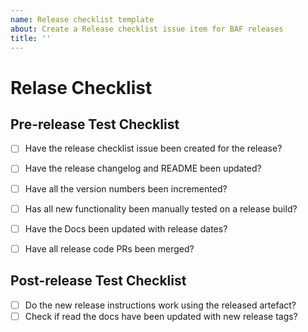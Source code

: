 ```yaml
---
name: Release checklist template
about: Create a Release checklist issue item for BAF releases
title: ''
---
```

# Relase Checklist

## Pre-release Test Checklist
- [ ] Have the release checklist issue been created for the release?
- [ ] Have the release changelog and README been updated?
- [ ] Have all the version numbers been incremented?
- [ ] Has all new functionality been manually tested on a release build?
- [ ] Have the Docs been updated with release dates?
- [ ] Have all release code PRs been merged?


## Post-release Test Checklist  
- [ ] Do the new release instructions work using the released artefact?
- [ ] Check if  read the docs have been updated with new release tags?
